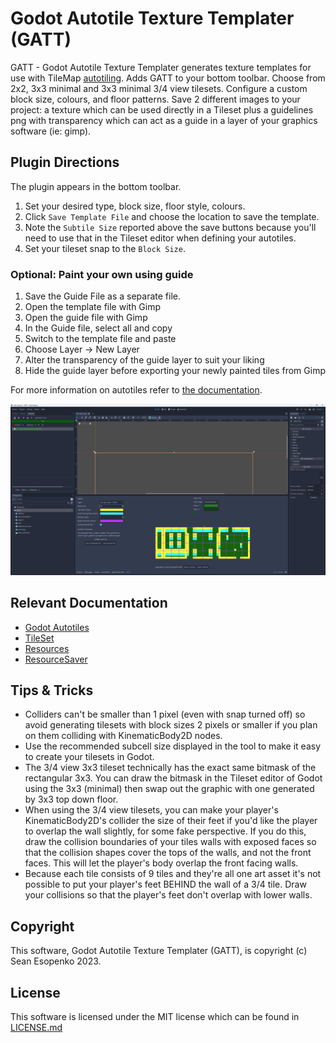 # Godot Autotile Texture Templater (GATT)

GATT - Godot Autotile Texture Templater generates texture templates for use with TileMap [autotiling](https://docs.godotengine.org/en/stable/tutorials/2d/using_tilemaps.html#autotiles).  Adds GATT to your bottom toolbar.  Choose from 2x2, 3x3 minimal and 3x3 minimal 3/4 view tilesets.  Configure a custom block size, colours, and floor patterns. Save 2 different images to your project: a texture which can be used directly in a Tileset plus a guidelines png with transparency which can act as a guide in a layer of your graphics software (ie: gimp).

## Plugin Directions

The plugin appears in the bottom toolbar.

1. Set your desired type, block size, floor style, colours.
2. Click `Save Template File` and choose the location to save the template.
3. Note the `Subtile Size` reported above the save buttons because you'll need to use that in the Tileset editor when defining your autotiles.
4. Set your tileset snap to the `Block Size`.

### Optional: Paint your own using guide

1. Save the Guide File as a separate file.
2. Open the template file with Gimp
3. Open the guide file with Gimp
3. In the Guide file, select all and copy
4. Switch to the template file and paste
5. Choose Layer -> New Layer
6. Alter the transparency of the guide layer to suit your liking
7. Hide the guide layer before exporting your newly painted tiles from Gimp

For more information on autotiles refer to [the documentation](https://docs.godotengine.org/en/stable/tutorials/2d/using_tilemaps.html#autotiles).

![screenshot](addons/gatt/img/preview_screenshot.png)

## Relevant Documentation

* [Godot Autotiles](https://docs.godotengine.org/en/stable/tutorials/2d/using_tilemaps.html#autotiles)
* [TileSet](https://docs.godotengine.org/en/stable/classes/class_tileset.html)
* [Resources](https://docs.godotengine.org/en/stable/tutorials/scripting/resources.html)
* [ResourceSaver](https://docs.godotengine.org/en/stable/classes/class_resourcesaver.html)

## Tips & Tricks

* Colliders can't be smaller than 1 pixel (even with snap turned off) so avoid generating tilesets with block sizes 2 pixels or smaller if you plan on them colliding with KinematicBody2D nodes.
* Use the recommended subcell size displayed in the tool to make it easy to create your tilesets in Godot.
* The 3/4 view 3x3 tileset technically has the exact same bitmask of the rectangular 3x3.  You can draw the bitmask in the Tileset editor of Godot using the 3x3 (minimal) then swap out the graphic with one generated by 3x3 top down floor.
* When using the 3/4 view tilesets, you can make your player's KinematicBody2D's collider the size of their feet if you'd like the player to overlap the wall slightly, for some fake perspective.  If you do this, draw the collision boundaries of your tiles walls with exposed faces so that the collision shapes cover the tops of the walls, and not the front faces.  This will let the player's body overlap the front facing walls.
* Because each tile consists of 9 tiles and they're all one art asset it's not possible to put your player's feet BEHIND the wall of a 3/4 tile.  Draw your collisions so that the player's feet don't overlap with lower walls.

## Copyright

This software, Godot Autotile Texture Templater (GATT), is copyright (c) Sean Esopenko 2023.

## License

This software is licensed under the MIT license which can be found in [LICENSE.md](./LICENSE.md)
